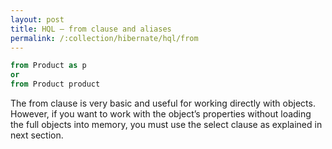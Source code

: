 ```yaml
---
layout: post
title: HQL – from clause and aliases
permalink: /:collection/hibernate/hql/from
---
```


```sql
from Product as p 
or
from Product product
```

The from clause is very basic and useful for working directly with objects. However, if you want to work with the object’s properties without loading the full objects into memory, you must use the select clause as explained in next section.

